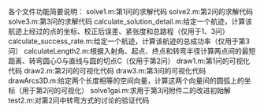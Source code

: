 各个文件功能简要说明：
	solve1.m:第1问的求解代码
	solve2.m:第2问的求解代码
	solve3.m:第3问的求解代码
	calculate_solution_detail.m:给定一个航迹，计算该航迹上经过的点的坐标、校正后误差、紧张度和总路程（仅用于1、3问）
	calculate_success_rate.m:给定一个航迹，计算该航迹的总成功率（仅用于第3问）
	calculateLength2.m:根据入射角、起点、终点和转弯半径计算两点间的最短距离、转弯圆心O与直线与圆的切点C（仅用于第2问）
	draw1.m:第1问的可视化代码
	draw2.m:第2问的可视化代码
	draw3.m:第3问的可视化代码
	drawArcs3D.m:给定两个长度相等的空间向量，计算这两个向量间的圆弧上的坐标（用于第2问的可视化）
	solve1gai.m:求用于第3问附件二的改进初始解
	test2.m:对第2问中转弯方式的讨论的验证代码